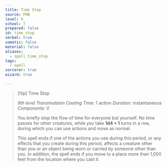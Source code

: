 ```yaml
---
title: Time Stop
source: PHB
level: 9
school: T
prepared: false
id: time_stop
verbal: true
somatic: false
material: false
aliases:
  - spell_time_stop
tags:
  - spell
sorcerer: true
wizard: true

---
```

>[!tip] Time Stop
>
> *9th level Transmutaion*
> *Casting Time:* 1 action
> *Duration:* instantaneous
> *Components:* V
>
>You briefly stop the flow of time for everyone but yourself. No time passes for other creatures, while you take **1d4 + 1** turns in a row, during which you can use actions and move as normal.
>
>This spell ends if one of the actions you use during this period, or any effects that you create during this period, affects a creature other than you or an object being worn or carried by someone other than you. In addition, the spell ends if you move to a place more than 1,000 feet from the location where you cast it.
>

